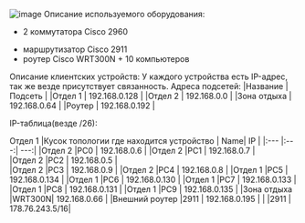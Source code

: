 ![image](https://user-images.githubusercontent.com/91975984/136691236-53f72098-2c3a-49ad-a19b-2cf8c4af6138.png)
Описание используемого оборудования:
 - 2 коммутатора Cisco 2960
  + маршрутизатор Cisco 2911
   + роутер Cisco WRT300N
    + 10 компьютеров


Описание клиентских устройств:
	У каждого устройства есть IP-адрес, так же везде присутствует связанность.
Адреса подсетей:
|Название    | Подсеть        |
|Отдел 1     | 192.168.0.128  |
|Отдел 2     | 192.168.0.0    |
|Зона отдыха | 192.168.0.64   |
|Роутер      | 192.168.0.192  | 

IP-таблица(везде /26):

Отдел 1
|Кусок топологии где находится устройство | Name| IP           |
|:---                                     |:---:|          ---:|
|Отдел 2                                  |PC0    | 192.168.0.6    |
|Отдел 2                                  |PC1    | 192.168.0.7    |                                                                                                           
|Отдел 2                                  |PC2    | 192.168.0.5    |                                                                                               
|Отдел 2                                  |PC3    | 192.168.0.9    |
|Отдел 2                                  |PC4    | 192.168.0.8    |
|Отдел 1                                  |PC5    | 192.168.0.134  |
|Отдел 1                                  |PC6    | 192.168.0.130  |
|Отдел 1                                  |PC7    | 192.168.0.133  |
|Отдел 1                                  |PC8    | 192.168.0.131  |
|Отдел 1                                  |PC9    | 192.168.0.135  |
|Зона отдыха                              |WRT300N| 192.168.0.66   |
|Внешний роутер                           |2911   | 192.168.0.195  |
|                                         |2911   | 178.76.243.5/16|
    
